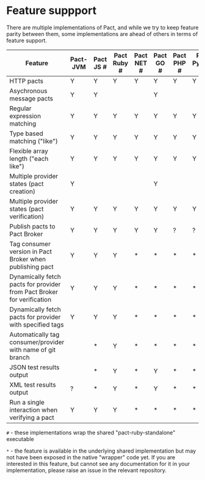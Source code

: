 # Feature suppport

There are multiple implementations of Pact, and while we try to keep feature parity between them, some implementations are ahead of others in terms of feature support.

| Feature                                                                | Pact-JVM | Pact JS # | Pact Ruby # | Pact NET # | Pact GO # | Pact PHP # | Pact Python # | Pactman | Scala Pact |
|------------------------------------------------------------------------|----------|---------|-----------|----------| --------|----------|-------------|---------|------------|
| HTTP pacts                                                             | Y        | Y       | Y         | Y        | Y       | Y        | Y           | Y       | Y          |
| Asychronous message pacts                                              | Y        | Y       |           |          | Y       |          |             | ?       |            |
| Regular expression matching                                            | Y        | Y       | Y         | Y        | Y       | Y        | Y           | Y       | Y          |
| Type based matching ("like")                                           | Y        | Y       | Y         | Y        | Y       | Y        | Y           | Y       | Y          |
| Flexible array length ("each like")                                    | Y        | Y       | Y         | Y        | Y       | Y        | Y           | Y       | Y          |
| Multiple provider states (pact creation)                               | Y        |         |           |          | Y       |          |             | ?       | ?          |
| Multiple provider states (pact verification)                           | Y        | Y       | Y         | Y        | Y       | Y        | Y           | ?       | ?          |
| Publish pacts to Pact Broker                                           | Y        | Y       | Y         | Y        | Y       | ?        | ?           | Y       | ?          |
| Tag consumer version in Pact Broker when publishing pact               | Y        | Y       | Y         | *        | *       | *        | *           | ?       | ?          |
| Dynamically fetch pacts for provider from Pact Broker for verification | Y        | Y       | Y         | *        | *       | *        | *           | Y       | ?          |
| Dynamically fetch pacts for provider with specified tags               | Y        | Y       | Y         | *        | *       | *        | *           | ?       | ?          |
| Automatically tag consumer/provider with name of git branch            |          | *       | Y         | *        | *       | *        | *           |         |            |
| JSON test results output                                               |          | *       | Y         | *        | Y       | *        | *           |         |            |
| XML test results output                                                | ?        | *       | Y         | *        | Y       | *        | *           |         |            |
| Run a single interaction when verifying a pact                         | Y        | Y       | Y         | *        | *       | *        | *           | ?       | ?          |

`#` - these implementations wrap the shared "pact-ruby-standalone" executable

`*` - the feature is available in the underlying shared implementation but may not have been exposed in the native "wrapper" code yet. If you are interested in this feature, but cannot see any documentation for it in your implementation, please raise an issue in the relevant repository.

